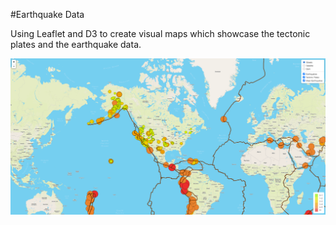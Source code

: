 #Earthquake Data

Using Leaflet and D3 to create visual maps which showcase the tectonic plates and the earthquake data.  

![final image](image.png)
